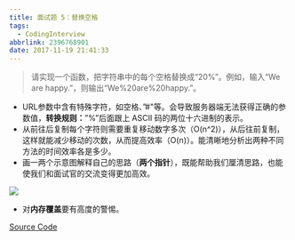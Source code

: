```yaml
---
title: 面试题 5：替换空格
tags:
  - CodingInterview
abbrlink: 2396768901
date: 2017-11-19 21:41:33
---
```

> 请实现一个函数，把字符串中的每个空格替换成“20%”。例如，输入“We are happy.”，则输出“We%20are%20happy.”。

* URL参数中含有特殊字符，如空格、”#"等。会导致服务器端无法获得正确的参数值，**转换规则：**”%”后面跟上 ASCII 码的两位十六进制的表示。
* 从前往后复制每个字符则需要重复移动数字多次（O(n^2)），从后往前复制，这样就能减少移动的次数，从而提高效率（O(n)）。能清晰地分析出两种不同方法的时间效率各是多少。
* 画一两个示意图解释自己的思路（**两个指针**），既能帮助我们厘清思路，也能使我们和面试官的交流变得更加高效。
<!--more-->
![](https://raw.githubusercontent.com/necusjz/p/master/CodingInterview/05.JPG)
* 对**内存覆盖**要有高度的警惕。

[Source Code](https://gist.githubusercontent.com/necusjz/cbc6c2d8837c42c565c31280b72c9c0b/raw/25994d295fcb1762a22b9e9a265ff7d36489930f/05_ReplaceSpaces.cpp)

